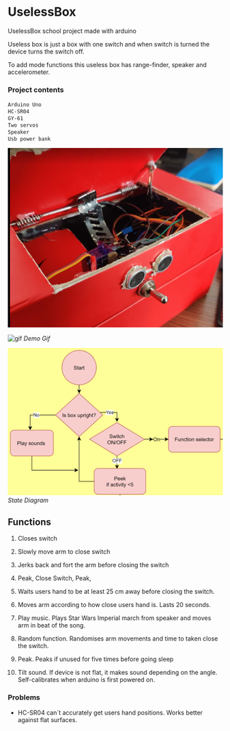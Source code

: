 # UselessBox

UselessBox school project made with arduino

Useless box is just a box with one switch and when switch is turned the device turns the switch off. 


To add mode functions this useless box has range-finder, speaker and accelerometer.

### Project contents
```
Arduino Uno
HC-SR04
GY-61
Two servos
Speaker
Usb power bank
```

![box](./DOCS/box2.PNG)




![gif](./DOCS/Xhc82npAs8.gif)
*Demo Gif* 




![diagram](./DOCS/stateDiagram.PNG)
*State Diagram*


## Functions

1. Closes switch
2. Slowly move arm to close switch
3. Jerks back and fort the arm before closing the switch
4. Peak, Close Switch, Peak, 
5. Waits users hand to be at least 25 cm away before closing the switch.
6. Moves arm according to how close users hand is. Lasts 20 seconds. 

7. Play music. Plays Star Wars Imperial march from speaker and moves arm in beat of the song.

8. Random function. Randomises arm movements and time to taken close the switch. 

9. Peak. Peaks if unused for five times before going sleep

10. Tilt sound. If device is not flat, it makes sound depending on the angle. Self-calibrates when arduino is first powered on. 


### Problems

* HC-SR04 can´t accurately get users hand positions. Works better against flat surfaces. 


